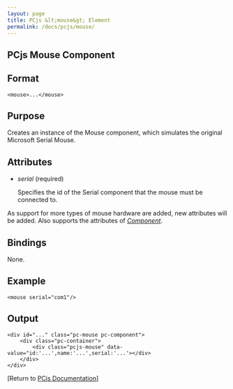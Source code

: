 ```yaml
---
layout: page
title: PCjs &lt;mouse&gt; Element
permalink: /docs/pcjs/mouse/
---
```


PCjs Mouse Component
---

Format
---
	<mouse>...</mouse>

Purpose
---
Creates an instance of the Mouse component, which simulates the original Microsoft Serial Mouse.

Attributes
---
 * *serial* (required)

	Specifies the id of the Serial component that the mouse must be connected to.
	
As support for more types of mouse hardware are added, new attributes will be added. Also supports the attributes
of *[Component](/docs/pcjs/component/)*.

Bindings
---
None.

Example
---
	<mouse serial="com1"/>

Output
---
	<div id="..." class="pc-mouse pc-component">
		<div class="pc-container">
			<div class="pcjs-mouse" data-value="id:'...',name:'...',serial:'...'></div>
		</div>
	</div>

[Return to [PCjs Documentation](..)]
